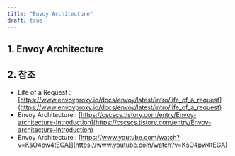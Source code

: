 ```yaml
---
title: "Envoy Architecture"
draft: true
---
```


## 1. Envoy Architecture

## 2. 참조

* Life of a Request : [https://www.envoyproxy.io/docs/envoy/latest/intro/life_of_a_request](https://www.envoyproxy.io/docs/envoy/latest/intro/life_of_a_request)
* Envoy Architecture : [https://cscscs.tistory.com/entry/Envoy-architecture-Introduction](https://cscscs.tistory.com/entry/Envoy-architecture-Introduction)
* Envoy Architecture : [https://www.youtube.com/watch?v=KsO4pw4tEGA]](https://www.youtube.com/watch?v=KsO4pw4tEGA)
